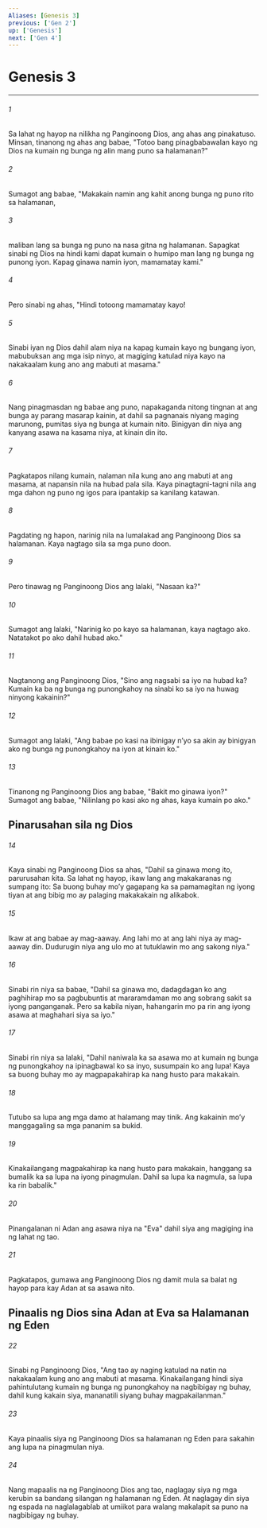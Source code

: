 ```yaml
---
Aliases: [Genesis 3]
previous: ['Gen 2']
up: ['Genesis']
next: ['Gen 4']
---
```

# Genesis 3

***


###### 1 


Sa lahat ng hayop na nilikha ng Panginoong Dios, ang ahas ang pinakatuso. Minsan, tinanong ng ahas ang babae, "Totoo bang pinagbabawalan kayo ng Dios na kumain ng bunga ng alin mang puno sa halamanan?" 


###### 2 


Sumagot ang babae, "Makakain namin ang kahit anong bunga ng puno rito sa halamanan, 


###### 3 


maliban lang sa bunga ng puno na nasa gitna ng halamanan. Sapagkat sinabi ng Dios na hindi kami dapat kumain o humipo man lang ng bunga ng punong iyon. Kapag ginawa namin iyon, mamamatay kami." 


###### 4 


Pero sinabi ng ahas, "Hindi totoong mamamatay kayo! 


###### 5 


Sinabi iyan ng Dios dahil alam niya na kapag kumain kayo ng bungang iyon, mabubuksan ang mga isip ninyo, at magiging katulad niya kayo na nakakaalam kung ano ang mabuti at masama." 


###### 6 


Nang pinagmasdan ng babae ang puno, napakaganda nitong tingnan at ang bunga ay parang masarap kainin, at dahil sa pagnanais niyang maging marunong, pumitas siya ng bunga at kumain nito. Binigyan din niya ang kanyang asawa na kasama niya, at kinain din ito. 


###### 7 


Pagkatapos nilang kumain, nalaman nila kung ano ang mabuti at ang masama, at napansin nila na hubad pala sila. Kaya pinagtagni-tagni nila ang mga dahon ng puno ng igos para ipantakip sa kanilang katawan. 


###### 8 


Pagdating ng hapon, narinig nila na lumalakad ang Panginoong Dios sa halamanan. Kaya nagtago sila sa mga puno doon. 


###### 9 


Pero tinawag ng Panginoong Dios ang lalaki, "Nasaan ka?" 


###### 10 


Sumagot ang lalaki, "Narinig ko po kayo sa halamanan, kaya nagtago ako. Natatakot po ako dahil hubad ako." 


###### 11 


Nagtanong ang Panginoong Dios, "Sino ang nagsabi sa iyo na hubad ka? Kumain ka ba ng bunga ng punongkahoy na sinabi ko sa iyo na huwag ninyong kakainin?" 


###### 12 


Sumagot ang lalaki, "Ang babae po kasi na ibinigay nʼyo sa akin ay binigyan ako ng bunga ng punongkahoy na iyon at kinain ko." 


###### 13 


Tinanong ng Panginoong Dios ang babae, "Bakit mo ginawa iyon?" Sumagot ang babae, "Nilinlang po kasi ako ng ahas, kaya kumain po ako." 

## Pinarusahan sila ng Dios 


###### 14 


Kaya sinabi ng Panginoong Dios sa ahas, "Dahil sa ginawa mong ito, parurusahan kita. Sa lahat ng hayop, ikaw lang ang makakaranas ng sumpang ito: Sa buong buhay moʼy gagapang ka sa pamamagitan ng iyong tiyan at ang bibig mo ay palaging makakakain ng alikabok. 


###### 15 


Ikaw at ang babae ay mag-aaway. Ang lahi mo at ang lahi niya ay mag-aaway din. Dudurugin niya ang ulo mo at tutuklawin mo ang sakong niya." 


###### 16 


Sinabi rin niya sa babae, "Dahil sa ginawa mo, dadagdagan ko ang paghihirap mo sa pagbubuntis at mararamdaman mo ang sobrang sakit sa iyong panganganak. Pero sa kabila niyan, hahangarin mo pa rin ang iyong asawa at maghahari siya sa iyo." 


###### 17 


Sinabi rin niya sa lalaki, "Dahil naniwala ka sa asawa mo at kumain ng bunga ng punongkahoy na ipinagbawal ko sa inyo, susumpain ko ang lupa! Kaya sa buong buhay mo ay magpapakahirap ka nang husto para makakain. 


###### 18 


Tutubo sa lupa ang mga damo at halamang may tinik. Ang kakainin moʼy manggagaling sa mga pananim sa bukid. 


###### 19 


Kinakailangang magpakahirap ka nang husto para makakain, hanggang sa bumalik ka sa lupa na iyong pinagmulan. Dahil sa lupa ka nagmula, sa lupa ka rin babalik." 


###### 20 


Pinangalanan ni Adan ang asawa niya na "Eva" dahil siya ang magiging ina ng lahat ng tao. 


###### 21 


Pagkatapos, gumawa ang Panginoong Dios ng damit mula sa balat ng hayop para kay Adan at sa asawa nito.

## Pinaalis ng Dios sina Adan at Eva sa Halamanan ng Eden 


###### 22 


Sinabi ng Panginoong Dios, "Ang tao ay naging katulad na natin na nakakaalam kung ano ang mabuti at masama. Kinakailangang hindi siya pahintulutang kumain ng bunga ng punongkahoy na nagbibigay ng buhay, dahil kung kakain siya, mananatili siyang buhay magpakailanman." 


###### 23 


Kaya pinaalis siya ng Panginoong Dios sa halamanan ng Eden para sakahin ang lupa na pinagmulan niya. 


###### 24 


Nang mapaalis na ng Panginoong Dios ang tao, naglagay siya ng mga kerubin sa bandang silangan ng halamanan ng Eden. At naglagay din siya ng espada na naglalagablab at umiikot para walang makalapit sa puno na nagbibigay ng buhay.
